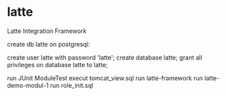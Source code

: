 # latte
Latte Integration Framework

create db latte on postgresql:

create user latte with password 'latte';
create database latte;
grant all privileges on database latte to latte;

run JUnit ModuleTest
execut tomcat_view.sql
run latte-framework
run latte-demo-modul-1
run role_init.sql